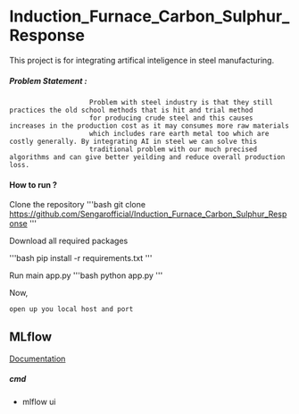 # Induction_Furnace_Carbon_Sulphur_Response

This project is for integrating artifical inteligence in steel manufacturing. 
##### Problem Statement : 
                        Problem with steel industry is that they still practices the old school methods that is hit and trial method 
                        for producing crude steel and this causes increases in the production cost as it may consumes more raw materials 
                        which includes rare earth metal too which are costly generally. By integrating AI in steel we can solve this 
                        traditional problem with our much precised algorithms and can give better yeilding and reduce overall production loss. 


#### How to run ?

Clone the repository 
'''bash
git clone https://github.com/Sengarofficial/Induction_Furnace_Carbon_Sulphur_Response
'''

Download all required packages 

'''bash
pip install -r requirements.txt
'''

Run main app.py 
'''bash
python app.py
'''


Now,
```bash
open up you local host and port
```

## MLflow

[Documentation](https://mlflow.org/docs/latest/index.html)

##### cmd
- mlflow ui
